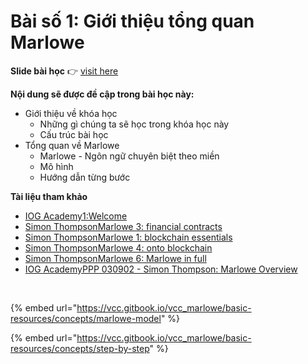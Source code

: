 # Bài số 1: Giới thiệu tổng quan Marlowe

**Slide bài học** 👉 [visit here](https://docs.google.com/presentation/d/1eu6lbbTTQCYKgVBpbU2BhXagkimYRCM_/edit?usp=sharing\&ouid=106187219308748411779\&rtpof=true\&sd=true)

**Nội dung sẽ được đề cập trong bài học này:**

* Giới thiệu về khóa học
  * Những gì chúng ta sẽ học trong khóa học này
  * Cấu trúc bài học
* Tổng quan về Marlowe
  * Marlowe - Ngôn ngữ chuyên biệt theo miền
  * Mô hình
  * Hướng dẫn từng bước

**Tài liệu tham khảo**

* [<img src="https://www.youtube.com/s/desktop/ee2a28de/img/favicon_144x144.png" alt="" data-size="line">IOG Academy1:Welcome](https://www.youtube.com/playlist?list=PLNEK_Ejlx3x3xkV0OQ0PjRaCtlbPhL0Eg)​
* [<img src="https://www.youtube.com/s/desktop/ee2a28de/img/favicon_144x144.png" alt="" data-size="line">Simon ThompsonMarlowe 3: financial contracts](https://youtu.be/1HRaRVyj2BI)​
* [<img src="https://www.youtube.com/s/desktop/ee2a28de/img/favicon_144x144.png" alt="" data-size="line">Simon ThompsonMarlowe 1: blockchain essentials](https://youtu.be/yi8-xaoTQT4)​
* [<img src="https://www.youtube.com/s/desktop/ee2a28de/img/logos/favicon_144x144.png" alt="" data-size="line">Simon ThompsonMarlowe 4: onto blockchain](https://youtu.be/dhcmKmAZslc)​
* [<img src="https://www.youtube.com/s/desktop/ee2a28de/img/favicon_144x144.png" alt="" data-size="line">Simon ThompsonMarlowe 6: Marlowe in full](https://youtu.be/Ro8iBh7V7oc)​
* [<img src="https://www.youtube.com/s/desktop/ee2a28de/img/logos/favicon_144x144.png" alt="" data-size="line">IOG AcademyPPP 030902 - Simon Thompson: Marlowe Overview](https://www.youtube.com/watch?v=ce_Yv8BlW7c)

​

{% embed url="https://vcc.gitbook.io/vcc_marlowe/basic-resources/concepts/marlowe-model" %}

{% embed url="https://vcc.gitbook.io/vcc_marlowe/basic-resources/concepts/step-by-step" %}


